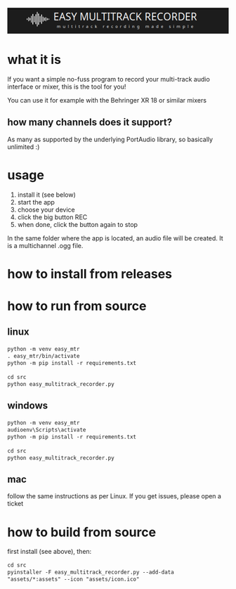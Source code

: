 <p align="center">
  <img src="src/assets/logo.png" alt="logo" />
</p>

# what it is

If you want a simple no-fuss program to record your multi-track audio interface or mixer, this is the tool for you!

You can use it for example with the Behringer XR 18 or similar mixers

## how many channels does it support?

As many as supported by the underlying PortAudio library, so basically unlimited :)

# usage

1. install it (see below)
1. start the app
1. choose your device
1. click the big button REC
1. when done, click the button again to stop

In the same folder where the app is located, an audio file will be created. It is a multichannel .ogg file.

# how to install from releases


# how to run from source

## linux

    python -m venv easy_mtr
    . easy_mtr/bin/activate
    python -m pip install -r requirements.txt

    cd src
    python easy_multitrack_recorder.py

## windows

    python -m venv easy_mtr
    audioenv\Scripts\activate
    python -m pip install -r requirements.txt

    cd src
    python easy_multitrack_recorder.py

## mac 

follow the same instructions as per Linux. If you get issues, please open a ticket

# how to build from source

first install (see above), then:

    cd src
    pyinstaller -F easy_multitrack_recorder.py --add-data "assets/*:assets" --icon "assets/icon.ico"